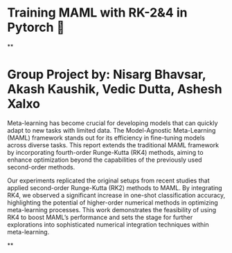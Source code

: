 # Training MAML with RK-2&4 in Pytorch 🚀
**
# Group Project by: Nisarg Bhavsar, Akash Kaushik, Vedic Dutta, Ashesh Xalxo

Meta-learning has become crucial for developing models that can quickly adapt to new tasks with limited data. The Model-Agnostic Meta-Learning (MAML) framework stands out for its efficiency in fine-tuning models across diverse tasks. This report extends the traditional MAML framework by incorporating fourth-order Runge-Kutta (RK4) methods, aiming to enhance optimization beyond the capabilities of the previously used second-order methods.

Our experiments replicated the original setups from recent studies that applied second-order Runge-Kutta (RK2) methods to MAML. By integrating RK4, we observed a significant increase in one-shot classification accuracy, highlighting the potential of higher-order numerical methods in optimizing meta-learning processes. This work demonstrates the feasibility of using RK4 to boost MAML’s performance and sets the stage for further explorations into sophisticated numerical integration techniques within meta-learning.


**
